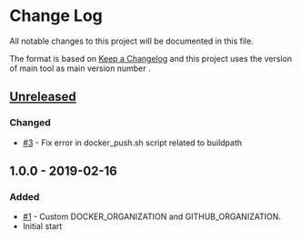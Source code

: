 # Change Log
All notable changes to this project will be documented in this file.

The format is based on [Keep a Changelog](http://keepachangelog.com/)
and this project uses the version of main tool as main version number .

## [Unreleased]
### Changed
- [#3] - Fix error in docker_push.sh script related to buildpath

## 1.0.0 - 2019-02-16
### Added
- [#1] - Custom DOCKER_ORGANIZATION and GITHUB_ORGANIZATION.
- Initial start

[#3]: https://github.com/philips-software/docker-ci-scripts/issues/3
[#1]: https://github.com/philips-software/docker-ci-scripts/issues/1

[Unreleased]: https://github.com/philips-software/docker-ci-scripts/compare/1.0.0...HEAD
